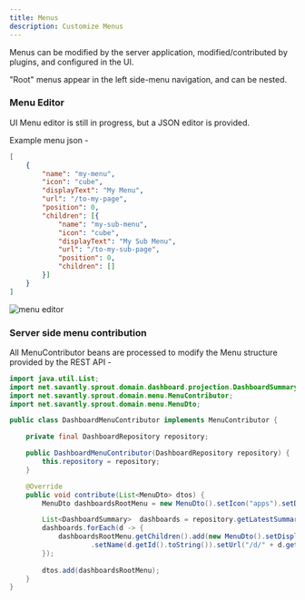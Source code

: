 ```yaml
---
title: Menus
description: Customize Menus
---
```


Menus can be modified by the server application, modified/contributed by plugins, and configured in the UI.  

"Root" menus appear in the left side-menu navigation, and can be nested.  

### Menu Editor
UI Menu editor is still in progress, but a JSON editor is provided.  

Example menu json -  

```json
[
    {
        "name": "my-menu",
        "icon": "cube",
        "displayText": "My Menu",
        "url": "/to-my-page",
        "position": 0,
        "children": [{
            "name": "my-sub-menu",
            "icon": "cube",
            "displayText": "My Sub Menu",
            "url": "/to-my-sub-page",
            "position": 0,
            "children": []
        }]
    }
]
```

![menu editor](/img/examples/menu_config.png)  



### Server side menu contribution  
All MenuContributor beans are processed to modify the Menu structure provided by the REST API -  

```java
import java.util.List;
import net.savantly.sprout.domain.dashboard.projection.DashboardSummary;
import net.savantly.sprout.domain.menu.MenuContributor;
import net.savantly.sprout.domain.menu.MenuDto;

public class DashboardMenuContributor implements MenuContributor {

	private final DashboardRepository repository;

	public DashboardMenuContributor(DashboardRepository repository) {
		this.repository = repository;
	}

	@Override
	public void contribute(List<MenuDto> dtos) {
		MenuDto dashboardsRootMenu = new MenuDto().setIcon("apps").setDisplayText("Dashboards").setName("dashboards");

		List<DashboardSummary>  dashboards = repository.getLatestSummary();
		dashboards.forEach(d -> {
			dashboardsRootMenu.getChildren().add(new MenuDto().setDisplayText(d.getTitle())
					.setName(d.getId().toString()).setUrl("/d/" + d.getId().toString()));
		});
		
		dtos.add(dashboardsRootMenu);
	}
}
```

